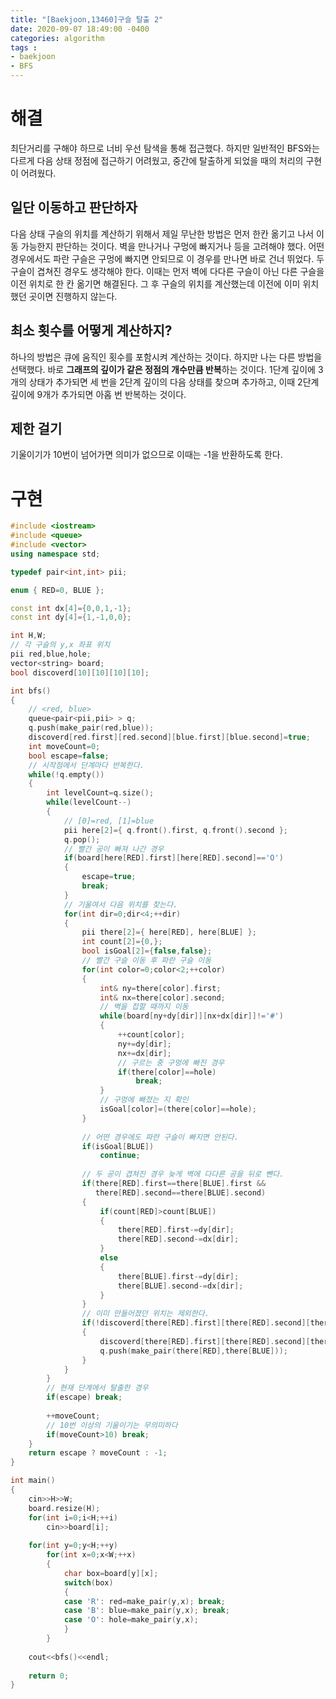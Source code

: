 ```yaml
---
title: "[Baekjoon,13460]구슬 탈출 2"
date: 2020-09-07 18:49:00 -0400
categories: algorithm 
tags :
- baekjoon 
- BFS
---
```

# 해결 
최단거리를 구해야 하므로 너비 우선 탐색을 통해 접근했다. 
하지만 일반적인 BFS와는 다르게 다음 상태 정점에 접근하기 어려웠고, 중간에 탈출하게 되었을 때의 처리의 구현이 어려웠다.  

## 일단 이동하고 판단하자 
다음 상태 구슬의 위치를 계산하기 위해서 제일 무난한 방법은 먼저 한칸 옮기고 나서 이동 가능한지 판단하는 것이다. 
벽을 만나거나 구멍에 빠지거나 등을 고려해야 했다. 어떤 경우에서도 파란 구슬은 구멍에 빠지면 안되므로 이 경우를 만나면 바로 건너 뛰었다. 
두 구슬이 겹쳐진 경우도 생각해야 한다. 이때는 먼저 벽에 다다른 구슬이 아닌 다른 구슬을 이전 위치로 한 칸 옮기면 해결된다. 
그 후 구슬의 위치를 계산했는데 이전에 이미 위치했던 곳이면 진행하지 않는다.  

## 최소 횟수를 어떻게 계산하지? 
하나의 방법은 큐에 움직인 횟수를 포함시켜 계산하는 것이다. 하지만 나는 다른 방법을 선택했다. 
바로 **그래프의 깊이가 같은 정점의 개수만큼 반복**하는 것이다. 
1단계 깊이에 3개의 상태가 추가되면 세 번을 2단계 깊이의 다음 상태를 찾으며 추가하고, 이때 2단계 깊이에 9개가 추가되면 아홉 번 반복하는 것이다.

## 제한 걸기
기울이기가 10번이 넘어가면 의미가 없으므로 이때는 -1을 반환하도록 한다.  

# 구현 
```cpp
#include <iostream>
#include <queue>
#include <vector>
using namespace std;

typedef pair<int,int> pii;

enum { RED=0, BLUE };

const int dx[4]={0,0,1,-1};
const int dy[4]={1,-1,0,0};

int H,W;
// 각 구슬의 y,x 좌표 위치 
pii red,blue,hole;
vector<string> board;
bool discoverd[10][10][10][10];

int bfs()
{
    // <red, blue>
    queue<pair<pii,pii> > q;
    q.push(make_pair(red,blue));
    discoverd[red.first][red.second][blue.first][blue.second]=true;
    int moveCount=0;
    bool escape=false;
    // 시작점에서 단계마다 반복한다.
    while(!q.empty())
    {
        int levelCount=q.size();
        while(levelCount--)
        {
            // [0]=red, [1]=blue
            pii here[2]={ q.front().first, q.front().second };
            q.pop();
            // 빨간 공이 빠져 나간 경우
            if(board[here[RED].first][here[RED].second]=='O')
            {
                escape=true;
                break;
            }
            // 기울여서 다음 위치를 찾는다.
            for(int dir=0;dir<4;++dir)
            {
                pii there[2]={ here[RED], here[BLUE] };
                int count[2]={0,};
                bool isGoal[2]={false,false};
                // 빨간 구슬 이동 후 파란 구슬 이동
                for(int color=0;color<2;++color)
                {
                    int& ny=there[color].first;
                    int& nx=there[color].second;
                    // 벽을 접할 때까지 이동
                    while(board[ny+dy[dir]][nx+dx[dir]]!='#')
                    {
                        ++count[color];
                        ny+=dy[dir];
                        nx+=dx[dir];
                        // 구르는 중 구멍에 빠진 경우
                        if(there[color]==hole)
                            break;
                    }
                    // 구멍에 빠졌는 지 확인
                    isGoal[color]=(there[color]==hole);
                }
                
                // 어떤 경우에도 파란 구슬이 빠지면 안된다.
                if(isGoal[BLUE])
                    continue;
                
                // 두 공이 겹쳐진 경우 늦게 벽에 다다른 공을 뒤로 뺀다.
                if(there[RED].first==there[BLUE].first && 
                   there[RED].second==there[BLUE].second)
                {
                    if(count[RED]>count[BLUE])
                    {
                        there[RED].first-=dy[dir];
                        there[RED].second-=dx[dir];
                    }
                    else
                    {
                        there[BLUE].first-=dy[dir];
                        there[BLUE].second-=dx[dir];
                    }
                }
                // 이미 만들어졌던 위치는 제외한다.
                if(!discoverd[there[RED].first][there[RED].second][there[BLUE].first][there[BLUE].second])
                {
                    discoverd[there[RED].first][there[RED].second][there[BLUE].first][there[BLUE].second]=true;
                    q.push(make_pair(there[RED],there[BLUE]));
                }
            }
        }
        // 현재 단계에서 탈출한 경우
        if(escape) break;
        
        ++moveCount;
        // 10번 이상의 기울이기는 무의미하다
        if(moveCount>10) break;
    }
    return escape ? moveCount : -1;
}

int main()
{
    cin>>H>>W;
    board.resize(H);
    for(int i=0;i<H;++i)
        cin>>board[i];
    
    for(int y=0;y<H;++y)
        for(int x=0;x<W;++x)
        {
            char box=board[y][x];
            switch(box)
            {
            case 'R': red=make_pair(y,x); break;
            case 'B': blue=make_pair(y,x); break;
            case 'O': hole=make_pair(y,x); 
            }
        }
    
    cout<<bfs()<<endl;
    
    return 0;
}
```
